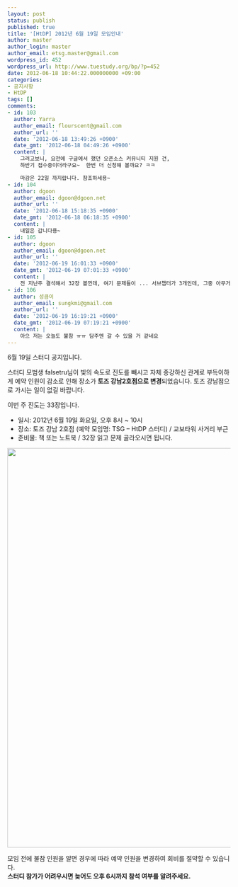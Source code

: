 ```yaml
---
layout: post
status: publish
published: true
title: '[HtDP] 2012년 6월 19일 모임안내'
author: master
author_login: master
author_email: etsg.master@gmail.com
wordpress_id: 452
wordpress_url: http://www.tuestudy.org/bp/?p=452
date: 2012-06-18 10:44:22.000000000 +09:00
categories:
- 공지사항
- HtDP
tags: []
comments:
- id: 103
  author: Yarra
  author_email: flourscent@gmail.com
  author_url: ''
  date: '2012-06-18 13:49:26 +0900'
  date_gmt: '2012-06-18 04:49:26 +0900'
  content: |
    그러고보니, 요전에 구글에서 했던 오픈소스 커뮤니티 지원 건,
    하반기 접수중이더라구요~  한번 더 신청해 볼까요? ㅋㅋ

    마감은 22일 까지랍니다. 참조하세용~
- id: 104
  author: dgoon
  author_email: dgoon@dgoon.net
  author_url: ''
  date: '2012-06-18 15:18:35 +0900'
  date_gmt: '2012-06-18 06:18:35 +0900'
  content: |
    내일은 갑니다용~
- id: 105
  author: dgoon
  author_email: dgoon@dgoon.net
  author_url: ''
  date: '2012-06-19 16:01:33 +0900'
  date_gmt: '2012-06-19 07:01:33 +0900'
  content: |
    전 지난주 결석해서 32장 볼껀데, 여기 문제들이 ... 서브챕터가 3개인데, 그중 아무거나 한놈만 잡고 패면 되겠네요. 한놈만 패도 시간이 부족할것 같은 느낌이...
- id: 106
  author: 성큼이
  author_email: sungkmi@gmail.com
  author_url: ''
  date: '2012-06-19 16:19:21 +0900'
  date_gmt: '2012-06-19 07:19:21 +0900'
  content: |
    아으 저는 오늘도 불참 ㅠㅠ 담주엔 갈 수 있을 거 같네요
---
```

<p>6월 19일 스터디 공지입니다.</p>

<p>스터디 모범생 falsetru님이 빛의 속도로 진도를 빼시고 자체 종강하신 관계로
부득이하게 예약 인원이 감소로 인해 장소가 <strong>토즈 강남2호점으로 변경</strong>되었습니다.
토즈 강남점으로 가시는 일이 없길 바랍니다.</p>

<p>이번 주 진도는 33장입니다.</p>

<ul>
<li>일시: 2012년 6월 19일 화요일, 오후 8시 ~ 10시</li>
<li>장소: 토즈 강남 2호점 (예약 모임명: TSG – HtDP 스터디) / 교보타워 사거리 부근</li>
<li>준비물: 책 또는 노트북 / 32장 읽고 문제 골라오시면 됩니다.</li>
</ul>

<p><a href="http://www.tuestudy.org/bp/wp-content/uploads/2012/01/TOZ_강남2호점.jpg"><img src="http://www.tuestudy.org/bp/wp-content/uploads/2012/01/TOZ_강남2호점.jpg" alt="" title="TOZ_강남2호점" width="706" height="903" class="alignnone size-full wp-image-47" /></a></p>

<p>모임 전에 불참 인원을 알면 경우에 따라 예약 인원을 변경하여 회비를 절약할 수 있습니다.<br />
<strong>스터디 참가가 어려우시면 늦어도 오후 6시까지 참석 여부를 알려주세요.</strong></p>
